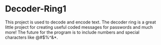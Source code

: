 # Decoder-Ring1
This project is used to decode and encode text.
The decoder ring is a great little project for creating useful coded messages for passwords and much more! 
The future for the program is to include numbers and special characters like @#$%^&*.
